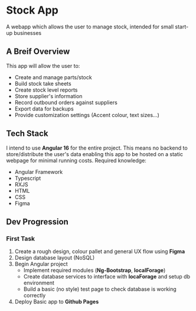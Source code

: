 # Stock App
A webapp which allows the user to manage stock, intended for small start-up businesses

## A Breif Overview
This app will allow the user to:
- Create and manage parts/stock
- Build stock take sheets
- Create stock level reports
- Store supplier's information
- Record outbound orders against suppliers
- Export data for backups
- Provide customization settings (Accent colour, text sizes...)

## Tech Stack
I intend to use **Angular 16** for the entire project. This means no backend to store/distribute the user's data enabling this app to be hosted on a static webpage for minimal running costs.
Required knowledge:
- Angular Framework
- Typescript
- RXJS
- HTML
- CSS
- Figma

## Dev Progression
### First Task
1. Create a rough design, colour pallet and general UX flow using **Figma**
3. Design database layout (NoSQL)
4. Begin Angular project
   - Implement required modules (**Ng-Bootstrap**, **localForage**)
   - Create database services to interface with **locaForage** and setup db environment
   - Build a basic (no style) test page to check database is working correctly
5. Deploy Basic app to **Github Pages**
